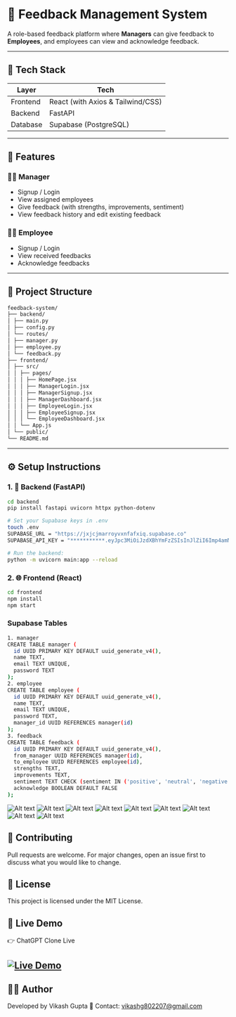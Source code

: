 # 🧠 Feedback Management System

A role-based feedback platform where **Managers** can give feedback to **Employees**, and employees can view and acknowledge feedback.

---

## 🔧 Tech Stack

| Layer        | Tech                              |
|--------------|-----------------------------------|
| Frontend     | React (with Axios & Tailwind/CSS) |
| Backend      | FastAPI                           |
| Database     | Supabase (PostgreSQL)             |

---

## 🚀 Features

### 🧑‍💼 Manager
- Signup / Login
- View assigned employees
- Give feedback (with strengths, improvements, sentiment)
- View feedback history and edit existing feedback

### 👩‍💼 Employee
- Signup / Login
- View received feedbacks
- Acknowledge feedbacks

---

## 📁 Project Structure
```bash
feedback-system/
├── backend/
│ ├── main.py
│ ├── config.py
│ └── routes/
│ ├── manager.py
│ ├── employee.py
│ └── feedback.py
├── frontend/
│ ├── src/
│ │ ├── pages/
│ │ │ ├── HomePage.jsx
│ │ │ ├── ManagerLogin.jsx
│ │ │ ├── ManagerSignup.jsx
│ │ │ ├── ManagerDashboard.jsx
│ │ │ ├── EmployeeLogin.jsx
│ │ │ ├── EmployeeSignup.jsx
│ │ │ └── EmployeeDashboard.jsx
│ │ └── App.js
│ └── public/
└── README.md
```

---

## ⚙️ Setup Instructions

### 1. 🔌 Backend (FastAPI)

```bash
cd backend
pip install fastapi uvicorn httpx python-dotenv

# Set your Supabase keys in .env
touch .env
SUPABASE_URL = "https://jxjcjmarroyvxnfafxiq.supabase.co"
SUPABASE_API_KEY = "***********.eyJpc3MiOiJzdXBhYmFzZSIsInJlZiI6Imp4amNqbWFycm95dnhuZmFmeGlxIiwicm9sZSI6ImFub24iLCJpYXQiOjE3NTAzMDA5MzcsImV4cCI6MjA2NTg3NjkzN30.********"

# Run the backend:
python -m uvicorn main:app --reload
```
### 2. 🌐 Frontend (React)
```bash
cd frontend
npm install
npm start
```
### Supabase Tables
``` bash
1. manager
CREATE TABLE manager (
  id UUID PRIMARY KEY DEFAULT uuid_generate_v4(),
  name TEXT,
  email TEXT UNIQUE,
  password TEXT
);
2. employee
CREATE TABLE employee (
  id UUID PRIMARY KEY DEFAULT uuid_generate_v4(),
  name TEXT,
  email TEXT UNIQUE,
  password TEXT,
  manager_id UUID REFERENCES manager(id)
);
3. feedback
CREATE TABLE feedback (
  id UUID PRIMARY KEY DEFAULT uuid_generate_v4(),
  from_manager UUID REFERENCES manager(id),
  to_employee UUID REFERENCES employee(id),
  strengths TEXT,
  improvements TEXT,
  sentiment TEXT CHECK (sentiment IN ('positive', 'neutral', 'negative')),
  acknowledge BOOLEAN DEFAULT FALSE
);
```
![Alt text](https://github.com/vik802207/DpDZero-Feedback/blob/main/img/Screenshot%20(522).png?raw=true)
![Alt text](https://github.com/vik802207/DpDZero-Feedback/blob/main/img/Screenshot%20(523).png?raw=true)
![Alt text](https://github.com/vik802207/DpDZero-Feedback/blob/main/img/Screenshot%20(524).png?raw=true)
![Alt text](https://github.com/vik802207/DpDZero-Feedback/blob/main/img/Screenshot%20(525).png?raw=true)
![Alt text](https://github.com/vik802207/DpDZero-Feedback/blob/main/img/Screenshot%20(526).png?raw=true)
![Alt text](https://github.com/vik802207/DpDZero-Feedback/blob/main/img/Screenshot%20(527).png?raw=true)
![Alt text](https://github.com/vik802207/DpDZero-Feedback/blob/main/img/Screenshot%20(528).png?raw=true)
![Alt text](https://github.com/vik802207/DpDZero-Feedback/blob/main/img/Screenshot%20(522).png?raw=true)
![Alt text](https://github.com/vik802207/DpDZero-Feedback/blob/main/img/Screenshot%20(530).png?raw=true)


## 🤝 Contributing
Pull requests are welcome. For major changes, open an issue first to discuss what you would like to change.

## 📜 License
This project is licensed under the MIT License.
## 🔗 Live Demo
👉 ChatGPT Clone Live
## [![Live Demo](https://img.shields.io/badge/Live-Demo-brightgreen?style=for-the-badge)](https://dpdzeroassignment.vercel.app/)

## 👨‍💻 Author
Developed by Vikash Gupta
📧 Contact: vikashg802207@gmail.com



